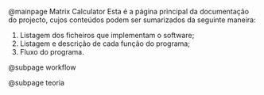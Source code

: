 @mainpage Matrix Calculator
Esta é a página principal da documentação do projecto, cujos conteúdos podem ser sumarizados da seguinte maneira:

1. Listagem dos ficheiros que implementam o software;
2. Listagem e descrição de cada função do programa;
3. Fluxo do programa.

@subpage workflow


@subpage teoria